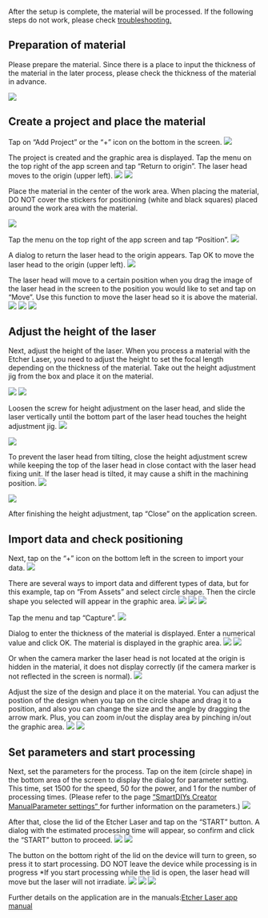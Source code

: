 After the setup is complete, the material will be processed. If the following steps do not work, please check <a target="_blank" href="https://support.smartdiys.cc/hc/en-us/sections/360006255294-Problems-about-Etcher-Laser">troubleshooting.</a>

## Preparation of material
Please prepare the material. Since there is a place to input the thickness of the material in the later process, please check the thickness of the material in advance.

<img src="./images/first_processing_pc_1.jpg">

## Create a project and place the material
Tap on “Add Project” or the “+” icon on the bottom in the screen.
<img src="./images/first_processing_mobile_1.jpg">

The project is created and the graphic area is displayed. Tap the menu on the top right of the app screen and tap “Return to origin”. The laser head moves to the origin (upper left).
<img src="./images/first_processing_mobile_2.jpg">
<img src="./images/first_processing_mobile_3.jpg">


Place the material in the center of the work area. When placing the material, DO NOT cover the stickers for positioning (white and black squares) placed around the work area with the material.

<img src="./images/first_processing_pc_4.jpg">

Tap the menu on the top right of the app screen and tap “Position”.
<img src="./images/first_processing_mobile_4.jpg">

A dialog to return the laser head to the origin appears. Tap OK to move the laser head to the origin (upper left).
<img src="./images/first_processing_mobile_5.jpg">

The laser head will move to a certain position when you drag the image of the laser head in the screen to the position you would like to set and tap on “Move”. Use this function to move the laser head so it is above the material.
<img src="./images/first_processing_mobile_6.jpg">
<img src="./images/first_processing_mobile_7.jpg">
<img src="./images/first_processing_pc_7.jpg">

## Adjust the height of the laser
Next, adjust the height of the laser. When you process a material with the Etcher Laser, you need to adjust the height to set the focal length depending on the thickness of the material.
Take out the height adjustment jig from the box and place it on the material.

<img src="./images/hardware_setup_11.jpg">

<img src="./images/first_processing_pc_8.jpg">

Loosen the screw for height adjustment on the laser head, and slide the laser vertically until the bottom part of the laser head touches the height adjustment jig.
<img src="./images/first_processing_pc_9.jpg">

<img src="./images/first_processing_pc_10.png">

To prevent the laser head from tilting, close the height adjustment screw while keeping the top of the laser head in close contact with the laser head fixing unit. If the laser head is tilted, it may cause a shift in the machining position.
<img src="./images/first_processing_pc_21.jpg">

<img src="./images/first_processing_pc_22.gif">

After finishing the height adjustment, tap “Close” on the application screen.

## Import data and check positioning
Next, tap on the “+” icon on the bottom left in the screen to import your data.
<img src="./images/first_processing_mobile_8.jpg">

There are several ways to import data and different types of data, but for this example, tap on “From Assets” and select circle shape. Then the circle shape you selected will appear in the graphic area.
<img src="./images/first_processing_mobile_9.jpg">
<img src="./images/first_processing_mobile_10.jpg">
<img src="./images/first_processing_mobile_11.jpg">

Tap the menu and tap “Capture”.
<img src="./images/first_processing_mobile_12.jpg">

Dialog to enter the thickness of the material is displayed. Enter a numerical value and click OK. The material is displayed in the graphic area.
<img src="./images/first_processing_mobile_13.jpg">
<img src="./images/first_processing_mobile_14.jpg">

Or when the camera marker the laser head is not located at the origin is hidden in the material, it does not display correctly (if the camera marker is not reflected in the screen is normal).
<img src="./images/first_processing_mobile_15.jpg">

Adjust the size of the design and place it on the material. You can adjust the postion of the design when you tap on the circle shape and drag it to a position, and also you can change the size and the angle by dragging the arrow mark. Plus, you can zoom in/out the display area by pinching in/out the graphic area.
<img src="./images/first_processing_mobile_16.jpg">
<img src="./images/first_processing_mobile_17.jpg">

## Set parameters and start processing
Next, set the parameters for the process. Tap on the item (circle shape) in the bottom area of the screen to display the dialog for parameter setting. This time, set 1500 for the speed, 50 for the power, and 1 for the number of processing times. (Please refer to the page <a target="_blank" href="https://manual.smartdiys.cc/el-mobile-parameter-settings/">“SmartDIYs Creator ManualParameter settings” </a>for further information on the parameters.)
<img src="./images/first_processing_mobile_18.jpg">

After that, close the lid of the Etcher Laser and tap on the “START” button. A dialog with the estimated processing time will appear, so confirm and click the “START” button to proceed.
<img src="./images/first_processing_mobile_19.jpg">
<img src="./images/first_processing_mobile_20.jpg">

The button on the bottom right of the lid on the device will turn to green, so press it to start processing. DO NOT leave the device while processing is in progress
*If you start processing while the lid is open, the laser head will move but the laser will not irradiate.
<img src="./images/first_processing_mobile_21.jpg">
<img src="./images/first_processing_mobile_22.jpg">
<img src="./images/first_processing_pc_20.jpg">

Further details on the application are in the manuals:<a target="_blank" href="https://manual.smartdiys.cc/el-mobile-product-outline/">Etcher Laser app manual</a>

